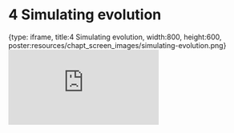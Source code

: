# 4 Simulating evolution
 
{type: iframe, title:4 Simulating evolution, width:800, height:600, poster:resources/chapt_screen_images/simulating-evolution.png}
![](https://mccoy-lab.github.io/hgv_modules/no_toc/simulating-evolution.html)
 

 
